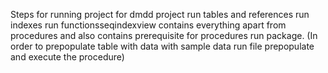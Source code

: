 Steps for running project
for dmdd project
run tables and references
run indexes
run functionsseqindexview contains everything apart from procedures and also contains prerequisite for procedures
run package.
(In order to prepopulate table with data with sample data run file prepopulate and execute the procedure)
